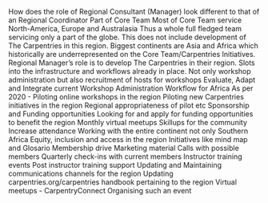 How does the role of Regional Consultant (Manager) look different to that of an Regional Coordinator
Part of Core Team
Most of Core Team service North-America, Europe and Australasia
Thus a whole full fledged team servicing only a part of the globe. This does not include development of The Carpentries in this region. 
Biggest continents are Asia and Africa which historically are underrepresented on the Core Team/Carpentries Initiatives. 
Regional Manager’s role is to develop The Carpentries in their region. 
Slots into the infrastructure and workflows already in place. 
Not only workshop administration but also recruitment of hosts for workshops
Evaluate, Adapt and Integrate current Workshop Administration Workflow for Africa
As per 2020 - Piloting online workshops in the region
Piloting new Carpentries initiatives in the region
Regional appropriateness of pilot etc
Sponsorship and Funding opportunities
Looking for and apply for funding opportunities to benefit the region
Monthly virtual meetups
Skillups for the community
Increase attendance
Working with the entire continent not only Southern Africa
Equity, inclusion and access in the region
Initiatives like mind map and Glosario
Membership drive
Marketing material
Calls with possible members
Quarterly check-ins with current members
Instructor training events
Post instructor training support
Updating and Maintaining communications channels for the region
Updating carpentries.org/carpentries handbook pertaining to the region
Virtual meetups - CarpentryConnect
Organising such an event
 
